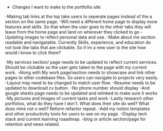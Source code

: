 * Changes I want to make to the portfollio site

-Making tab links at the top take users to seperate pages instead of the a section on the same page.
-Will need a different home page to display more features and skills. So that when the user goes to the other tabs they will leave from the home page and land on wherever they clicked to go
-Updating images to reflect personal data and use. 
-Make about me section readable and navigatable. Currently Skills, experience, and education do not look like tabs that are clickable. So if im a new user to the site how would i know to click there?

-My services section/ page needs to be updated to reflect current services. Should be clickable so the user gets taken to the page with my current work. 
-Along with My work page/section needs to showcase and link other pages to other codebase files. So users can navigate to projects very easily.
-Layout may need to be changed to match user flow.
-Resume needs to be updated to download cv button. 
-No phone number should display
-And google sheets page needs to be updated and relinked to make sure it works
-My pictures and images of current tasks and work
-Lastly research other portfolios, what do they have I don't. What does their site do well? What does mine not o well? Reform refactor repeat. 
-Add my notion templates and other productivity tools for users to see on my page.
-Display tech stack and current learning roaadmap.
-blog or article section/page for retention and news related. 